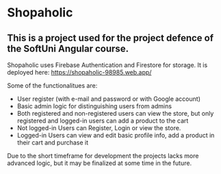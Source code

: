# Shopaholic

## This is a project used for the project defence of the SoftUni Angular course.

Shopaholic uses Firebase Authentication and Firestore for storage.
It is deployed here: https://shopaholic-98985.web.app/

Some of the functionalitues are:
- User register (with e-mail and password or with Google account)
- Basic admin logic for distinguishing users from admins
- Both registered and non-registered users can view the store, but only registered and logged-in users can add a product to the cart
- Not logged-in Users can Register, Login or view the store.
- Logged-in Users can view and edit basic profile info, add a product in their cart and purchase it

Due to the short timeframe for development the projects lacks more advanced logic, but it may be finalized at some time in the future.


